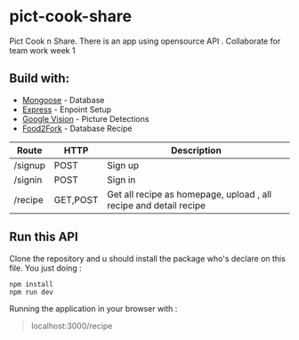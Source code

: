 # pict-cook-share

Pict Cook n Share. There is an app using opensource API . Collaborate for team work week 1

## Build with:
* [Mongoose](https://www.postgresql.org/download/) - Database
* [Express](https://expressjs.com/) - Enpoint Setup
* [Google Vision](https://cloud.google.com/vision/) - Picture Detections
* [Food2Fork](http://food2fork.com/default#) - Database Recipe

Route | HTTP | Description
------------ | ------------- | -------------
/signup | POST | Sign up 
/signin | POST | Sign in 
/recipe | GET,POST | Get all recipe as homepage, upload , all recipe and detail recipe

## Run this API
Clone the repository and u should install the package who's declare on this file. You just doing :
```
npm install
npm run dev
```

Running the application in your browser with :
> localhost:3000/recipe